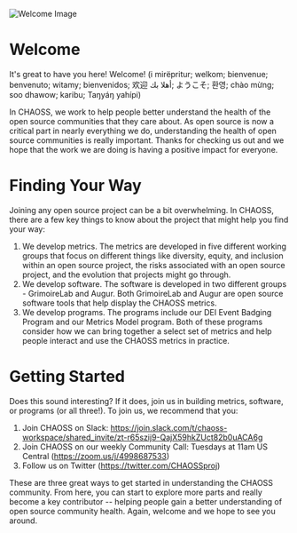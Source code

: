 ![Welcome Image](profile/WelcomeImageX.png)

# Welcome

It's great to have you here! Welcome! (i mirëpritur; welkom; bienvenue; benvenuto; witamy; bienvenidos; 欢迎 
أهلا بك; ようこそ; 환영; chào mừng; soo dhawow; karibu; Taŋyáŋ yahípi)

In CHAOSS, we work to help people better understand the health of the open source communities that they care about. As open source is now a critical part in nearly everything we do, understanding the health of open source communities is really important. Thanks for checking us out and we hope that the work we are doing is having a positive impact for everyone. 

# Finding Your Way

Joining any open source project can be a bit overwhelming. In CHAOSS, there are a few key things to know about the project that might help you find your way: 

1) We develop metrics. The metrics are developed in five different working groups that focus on different things like diversity, equity, and inclusion within an open source project, the risks associated with an open source project, and the evolution that projects might go through. 
2) We develop software. The software is developed in two different groups - GrimoireLab and Augur. Both GrimoireLab and Augur are open source software tools that help display the CHAOSS metrics. 
3) We develop programs. The programs include our DEI Event Badging Program and our Metrics Model program. Both of these programs consider how we can bring together a select set of metrics and help people interact and use the CHAOSS metrics in practice. 

# Getting Started 

Does this sound interesting? If it does, join us in building metrics, software, or programs (or all three!). To join us, we recommend that you: 

1) Join CHAOSS on Slack: https://join.slack.com/t/chaoss-workspace/shared_invite/zt-r65szij9-QajX59hkZUct82b0uACA6g
2) Join CHAOSS on our weekly Community Call: Tuesdays at 11am US Central (https://zoom.us/j/4998687533)
3) Follow us on Twitter (https://twitter.com/CHAOSSproj)

These are three great ways to get started in understanding the CHAOSS community. From here, you can start to explore more parts and really become a key contributor -- helping people gain a better understanding of open source community health. Again, welcome and we hope to see you around. 
